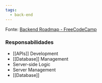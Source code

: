 ```yaml
---
tags:
  - back-end
---
```

Fonte: [Backend Roadmap - FreeCodeCamp](https://www.youtube.com/watch?v=tN6oJu2DqCM&list=PLWKjhJtqVAbn21gs5UnLhCQ82f923WCgM)

### Responsabilidades
- [[APIs]] Development
- [[Database]] Management
- Server-side Logic
- Server Management
- [[Database]]
